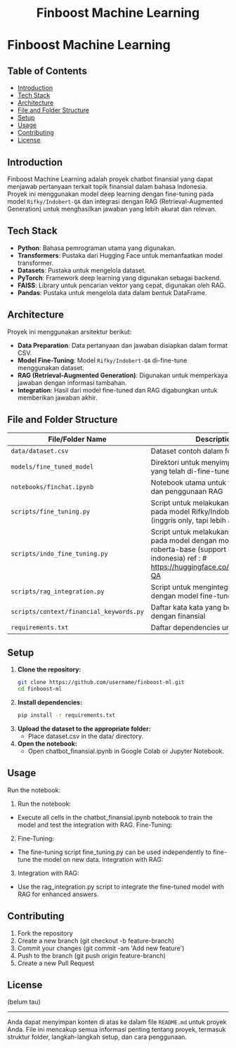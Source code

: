<h1 align="center">Finboost Machine Learning</h1>

# Finboost Machine Learning

## Table of Contents

- [Introduction](#introduction)
- [Tech Stack](#tech-stack)
- [Architecture](#architecture)
- [File and Folder Structure](#file-and-folder-structure)
- [Setup](#setup)
- [Usage](#usage)
- [Contributing](#contributing)
- [License](#license)

## Introduction

Finboost Machine Learning adalah proyek chatbot finansial yang dapat menjawab pertanyaan terkait topik finansial dalam bahasa Indonesia. Proyek ini menggunakan model deep learning dengan fine-tuning pada model `Rifky/Indobert-QA` dan integrasi dengan RAG (Retrieval-Augmented Generation) untuk menghasilkan jawaban yang lebih akurat dan relevan.

## Tech Stack

- **Python**: Bahasa pemrograman utama yang digunakan.
- **Transformers**: Pustaka dari Hugging Face untuk memanfaatkan model transformer.
- **Datasets**: Pustaka untuk mengelola dataset.
- **PyTorch**: Framework deep learning yang digunakan sebagai backend.
- **FAISS**: Library untuk pencarian vektor yang cepat, digunakan oleh RAG.
- **Pandas**: Pustaka untuk mengelola data dalam bentuk DataFrame.

## Architecture

Proyek ini menggunakan arsitektur berikut:

- **Data Preparation**: Data pertanyaan dan jawaban disiapkan dalam format CSV.
- **Model Fine-Tuning**: Model `Rifky/Indobert-QA` di-fine-tune menggunakan dataset.
- **RAG (Retrieval-Augmented Generation)**: Digunakan untuk memperkaya jawaban dengan informasi tambahan.
- **Integration**: Hasil dari model fine-tuned dan RAG digabungkan untuk memberikan jawaban akhir.

## File and Folder Structure

| File/Folder Name                        | Description                                                                                                                                             |
| --------------------------------------- | ------------------------------------------------------------------------------------------------------------------------------------------------------- |
| `data/dataset.csv`                      | Dataset contoh dalam format CSV                                                                                                                         |
| `models/fine_tuned_model`               | Direktori untuk menyimpan model yang telah di-fine-tune                                                                                                 |
| `notebooks/finchat.ipynb`               | Notebook utama untuk fine-tuning dan penggunaan RAG                                                                                                     |
| `scripts/fine_tuning.py`                | Script untuk melakukan fine-tuning pada model Rifky/Indobert-QA (inggris only, tapi lebih akurat)                                                       |
| `scripts/indo_fine_tuning.py`           | Script untuk melakukan fine-tuning pada model dengan model xlm-roberta-base (support bahasa indonesia) ref : # https://huggingface.co/Rifky/Indobert-QA |
| `scripts/rag_integration.py`            | Script untuk mengintegrasikan RAG dengan model fine-tuned                                                                                               |
| `scripts/context/financial_keywords.py` | Daftar kata kata yang berhubungan dengan finansial                                                                                                      |
| `requirements.txt`                      | Daftar dependencies untuk proyek ini                                                                                                                    |

## Setup

1. **Clone the repository:**
   ```bash
   git clone https://github.com/username/finboost-ml.git
   cd finboost-ml
   ```
2. **Install dependencies:**
   ```bash
   pip install -r requirements.txt
   ```
3. **Upload the dataset to the appropriate folder:**
   - Place dataset.csv in the data/ directory.
4. **Open the notebook:**
   - Open chatbot_finansial.ipynb in Google Colab or Jupyter Notebook.

## Usage

Run the notebook:

1. Run the notebook:

- Execute all cells in the chatbot_finansial.ipynb notebook to train the model and test the integration with RAG.
  Fine-Tuning:

2. Fine-Tuning:

- The fine-tuning script fine_tuning.py can be used independently to fine-tune the model on new data.
  Integration with RAG:

3. Integration with RAG:

- Use the rag_integration.py script to integrate the fine-tuned model with RAG for enhanced answers.

## Contributing

1. Fork the repository
2. Create a new branch (git checkout -b feature-branch)
3. Commit your changes (git commit -am 'Add new feature')
4. Push to the branch (git push origin feature-branch)
5. Create a new Pull Request

## License

(belum tau)

---

Anda dapat menyimpan konten di atas ke dalam file `README.md` untuk proyek Anda. File ini mencakup semua informasi penting tentang proyek, termasuk struktur folder, langkah-langkah setup, dan cara penggunaan.
